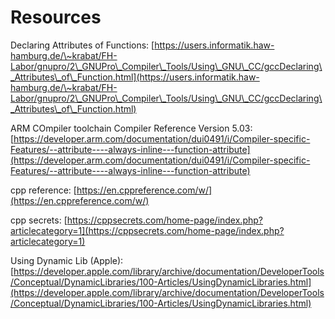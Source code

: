 # Resources

Declaring Attributes of Functions: [https://users.informatik.haw-hamburg.de/\~krabat/FH-Labor/gnupro/2\_GNUPro\_Compiler\_Tools/Using\_GNU\_CC/gccDeclaring\_Attributes\_of\_Function.html](https://users.informatik.haw-hamburg.de/\~krabat/FH-Labor/gnupro/2\_GNUPro\_Compiler\_Tools/Using\_GNU\_CC/gccDeclaring\_Attributes\_of\_Function.html)

ARM COmpiler toolchain Compiler Reference Version 5.03: [https://developer.arm.com/documentation/dui0491/i/Compiler-specific-Features/--attribute----always-inline---function-attribute](https://developer.arm.com/documentation/dui0491/i/Compiler-specific-Features/--attribute----always-inline---function-attribute)

cpp reference: [https://en.cppreference.com/w/](https://en.cppreference.com/w/)

cpp secrets: [https://cppsecrets.com/home-page/index.php?articlecategory=1](https://cppsecrets.com/home-page/index.php?articlecategory=1)

Using Dynamic Lib (Apple): [https://developer.apple.com/library/archive/documentation/DeveloperTools/Conceptual/DynamicLibraries/100-Articles/UsingDynamicLibraries.html](https://developer.apple.com/library/archive/documentation/DeveloperTools/Conceptual/DynamicLibraries/100-Articles/UsingDynamicLibraries.html)
